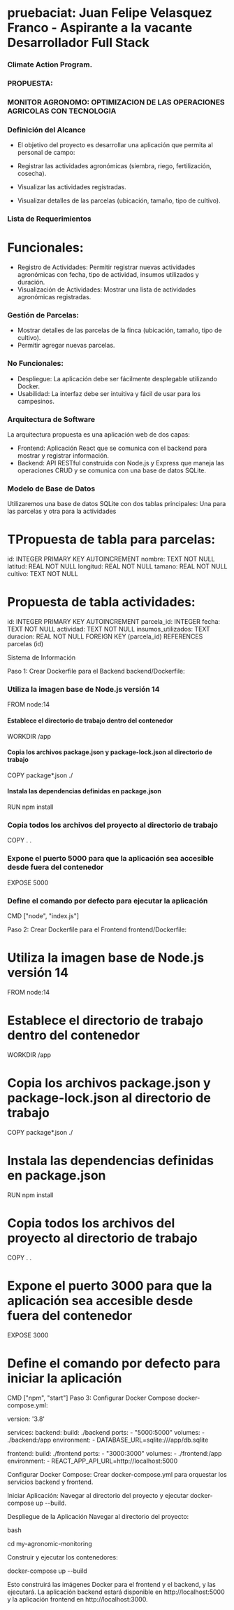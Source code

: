 # pruebaciat: Juan Felipe Velasquez Franco - Aspirante a la vacante Desarrollador Full Stack 
### Climate Action Program.

### PROPUESTA:
 ### MONITOR AGRONOMO: OPTIMIZACION DE LAS OPERACIONES AGRICOLAS CON TECNOLOGIA  

### Definición del Alcance
- El objetivo del proyecto es desarrollar una aplicación que permita al personal de campo:

- Registrar las actividades agronómicas (siembra, riego, fertilización, cosecha).
- Visualizar las actividades registradas.
- Visualizar detalles de las parcelas (ubicación, tamaño, tipo de cultivo).

### Lista de Requerimientos
# Funcionales:
- Registro de Actividades:
  Permitir registrar nuevas actividades agronómicas con fecha, tipo de actividad, insumos utilizados y duración.
- Visualización de Actividades:
  Mostrar una lista de actividades agronómicas registradas.
### Gestión de Parcelas:
- Mostrar detalles de las parcelas de la finca (ubicación, tamaño, tipo de cultivo).
- Permitir agregar nuevas parcelas.

### No Funcionales:
- Despliegue:
La aplicación debe ser fácilmente desplegable utilizando Docker.
- Usabilidad:
La interfaz debe ser intuitiva y fácil de usar para los campesinos.

### Arquitectura de Software
La arquitectura propuesta es una aplicación web de dos capas:

- Frontend: Aplicación React que se comunica con el backend para mostrar y registrar información.
- Backend: API RESTful construida con Node.js y Express que maneja las operaciones CRUD y se comunica con una base de datos SQLite.

### Modelo de Base de Datos
Utilizaremos una base de datos SQLite con dos tablas principales:
Una para las parcelas y otra para la  actividades

# TPropuesta de tabla para parcelas:
id: INTEGER PRIMARY KEY AUTOINCREMENT
nombre: TEXT NOT NULL
latitud: REAL NOT NULL
longitud: REAL NOT NULL
tamano: REAL NOT NULL
cultivo: TEXT NOT NULL

# Propuesta de tabla actividades:
id: INTEGER PRIMARY KEY AUTOINCREMENT
parcela_id: INTEGER
fecha: TEXT NOT NULL
actividad: TEXT NOT NULL
insumos_utilizados: TEXT
duracion: REAL NOT NULL
FOREIGN KEY (parcela_id) REFERENCES parcelas (id)

Sistema de Información

Paso 1: Crear Dockerfile para el Backend
backend/Dockerfile:

### Utiliza la imagen base de Node.js versión 14
FROM node:14

#### Establece el directorio de trabajo dentro del contenedor
WORKDIR /app

#### Copia los archivos package.json y package-lock.json al directorio de trabajo
COPY package*.json ./

#### Instala las dependencias definidas en package.json
RUN npm install

### Copia todos los archivos del proyecto al directorio de trabajo
COPY . .

### Expone el puerto 5000 para que la aplicación sea accesible desde fuera del contenedor
EXPOSE 5000

### Define el comando por defecto para ejecutar la aplicación
CMD ["node", "index.js"]


Paso 2: Crear Dockerfile para el Frontend
frontend/Dockerfile:


# Utiliza la imagen base de Node.js versión 14
FROM node:14

# Establece el directorio de trabajo dentro del contenedor
WORKDIR /app

# Copia los archivos package.json y package-lock.json al directorio de trabajo
COPY package*.json ./

# Instala las dependencias definidas en package.json
RUN npm install

# Copia todos los archivos del proyecto al directorio de trabajo
COPY . .

# Expone el puerto 3000 para que la aplicación sea accesible desde fuera del contenedor
EXPOSE 3000

# Define el comando por defecto para iniciar la aplicación
CMD ["npm", "start"]
Paso 3: Configurar Docker Compose
docker-compose.yml:

version: '3.8'

services:
  backend:
    build: ./backend
    ports:
      - "5000:5000"
    volumes:
      - ./backend:/app
    environment:
      - DATABASE_URL=sqlite:///app/db.sqlite

  frontend:
    build: ./frontend
    ports:
      - "3000:3000"
    volumes:
      - ./frontend:/app
    environment:
      - REACT_APP_API_URL=http://localhost:5000


Configurar Docker Compose:
Crear docker-compose.yml para orquestar los servicios backend y frontend.

Iniciar Aplicación:
Navegar al directorio del proyecto y ejecutar docker-compose up --build.


Despliegue de la Aplicación
Navegar al directorio del proyecto:

bash

cd my-agronomic-monitoring

Construir y ejecutar los contenedores:

docker-compose up --build

Esto construirá las imágenes Docker para el frontend y el backend, y las ejecutará. La aplicación backend estará disponible en http://localhost:5000 y la aplicación frontend en http://localhost:3000.
